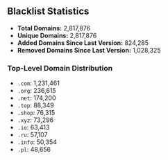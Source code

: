 ## Blacklist Statistics

- **Total Domains:** 2,817,876
- **Unique Domains:** 2,817,876
- **Added Domains Since Last Version:** 824,285
- **Removed Domains Since Last Version:** 1,028,325

### Top-Level Domain Distribution

-  `.com`: 1,231,461
-  `.org`: 236,615
-  `.net`: 174,200
-  `.top`: 88,349
-  `.shop`: 76,315
-  `.xyz`: 73,296
-  `.io`: 63,413
-  `.ru`: 57,107
-  `.info`: 50,354
-  `.pl`: 48,656
